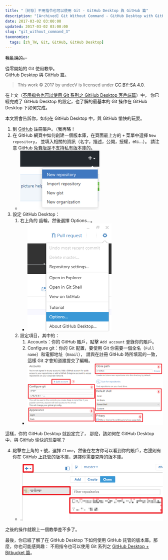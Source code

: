 ```yaml
---
title: "［封存］不用指令也可以使用 Git - GitHub Desktop 與 GitHub 篇"
description: "[Archived] Git Without Command - GitHub Desktop with GitHub"
date: 2017-03-02 03:00:00
updated: 2017-03-02 03:00:00
slug: "git_without_command_3"
taxonomies:
  tags: [zh_TW, Git, GitHub, GitHub Desktop]
---
```


~~我亂說的。~~

從零開始的 Git 使用教學。<br />
GitHub Desktop 與 GitHub 篇。

> This work © 2017 by undecV is licensed under [CC BY-SA 4.0](https://creativecommons.org/licenses/by-sa/4.0/).

在上文（[不用指令也可以使用 Git 系列之 GitHub Desktop 客戶端篇](@/posts/ash_heap_of_history/Git_Without_Command_1.md)）中，
你已經完成了 GitHub Desktop 的設定，也了解的最基本的 Git 操作在 GitHub Desktop 下如何完成。

本文將會告訴你，如何在 GitHub Desktop 中，與 GitHub 愉快的玩耍。

1. 到 [GitHub](https://github.com/) 註冊賬戶。（我再略！
2. 在 GitHub 網頁中如何創建一個版本庫，在頁面最上方的 `+` 菜單中選擇 `New repository`，
   並填入相關的資訊（名字，描述，公開，授權，etc...）。
   請注意 GitHub 免費版是不支持私有版本庫的。
   - ![Options](/images/posts/ash_heap_of_history/Git_Without_Command_3/P_B01.png)
3. 設定 GitHub Desktop：
   1. 右上角的 齒輪，然後選擇 Options...。
      - ![Options](/images/posts/ash_heap_of_history/Git_Without_Command_1/P_01.png)
   2. 設定項目，其中的：
      1. Accounts：你的 GitHub 賬戶，點擊 `Add account` 登錄你的賬戶。
      2. Configure git：你的 Git 配置，要使用 Git 你需要一個全名（`Full name`）和電郵地址（`Email`），
         請與在註冊 GitHub 時所填寫的一致，這樣 Git 才會知道誰提交了編輯。
      - ![Options](/images/posts/ash_heap_of_history/Git_Without_Command_1/P_02.png)

這樣，你的 GitHub Desktop 就設定完了，
那麼，該如何在 GitHub Desktop 中，與 GitHub 愉快的玩耍呢？

4. 點擊左上角的 `+` 號，選擇 `Clone`，然後在左方你可以看到你的賬戶，右邊則有你在 GitHub 上託管的版本庫，選擇你需要克隆的版本庫。
   - ![Options](/images/posts/ash_heap_of_history/Git_Without_Command_3/P_00.png)

之後的操作就跟上一個教學差不多了。

最後，你已經了解了在 GitHub Desktop 下如何使用 GitHub 託管的版本庫。那麼，你也可能感興趣：
不用指令也可以使用 Git 系列之 [GitHub Desktop + Bitbucket 篇](@/posts/ash_heap_of_history/Git_Without_Command_2.md)。
